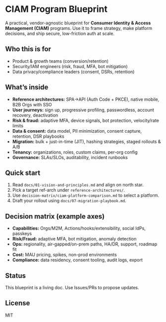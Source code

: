 # CIAM Program Blueprint

A practical, vendor-agnostic blueprint for **Consumer Identity & Access Management (CIAM)** programs.
Use it to frame strategy, make platform decisions, and ship secure, low-friction auth at scale.

## Who this is for

- Product & growth teams (conversion/retention)
- Security/IAM engineers (risk, fraud, MFA, bot mitigation)
- Data privacy/compliance leaders (consent, DSRs, retention)

## What’s inside

- **Reference architectures:** SPA→API (Auth Code + PKCE), native mobile, B2B Orgs with SSO
- **User journeys:** sign up, progressive profiling, passwordless, account recovery, deactivation
- **Risk & fraud:** adaptive MFA, device signals, bot protection, velocity/rate limits
- **Data & consent:** data model, PII minimization, consent capture, retention, DSR playbooks
- **Migration:** bulk + just-in-time (JIT), hashing strategies, staged rollouts & A/B
- **Tenancy:** organizations, roles, custom claims, per-org config
- **Governance:** SLAs/SLOs, auditability, incident runbooks

## Quick start

1. Read `docs/01-vision-and-principles.md` and align on north star.
2. Pick a target ref-arch under `reference-architectures/`.
3. Use `decision-matrix/ciam-platform-comparison.md` to select a platform.
4. Draft your rollout using `docs/07-migration-playbook.md`.

## Decision matrix (example axes)

- **Capabilities:** Orgs/M2M, Actions/hooks/extensibility, social IdPs, passkeys
- **Risk/Fraud:** adaptive MFA, bot mitigation, anomaly detection
- **Ops:** regionality, air-gapped/on-prem paths, HA/DR, support, roadmap fit
- **Cost:** MAU pricing, spikes, non-prod environments
- **Compliance:** data residency, consent tooling, audit logs, export

## Status

This blueprint is a living doc. Use Issues/PRs to propose updates.

## License

MIT
